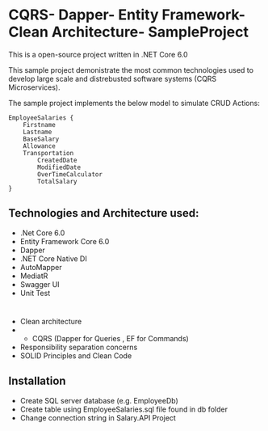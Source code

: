 # CQRS- Dapper- Entity Framework- Clean Architecture- SampleProject


This is a open-source project written in .NET Core 6.0

This sample project demonistrate the most common technologies used to develop large scale and distrebusted software systems (CQRS Microservices).
 
The sample project implements the below model to simulate CRUD Actions:

```
EmployeeSalaries {
	Firstname
	Lastname
	BaseSalary
	Allowance
	Transportation
        CreatedDate
        ModifiedDate
        OverTimeCalculator
        TotalSalary
}
```

## Technologies and Architecture used:

- .Net Core 6.0
- Entity Framework Core 6.0
- Dapper
- .NET Core Native DI
- AutoMapper
- MediatR
- Swagger UI
- Unit Test
# 
- Clean architecture
- - CQRS (Dapper for Queries , EF for Commands)
- Responsibility separation concerns
- SOLID Principles and Clean Code

## Installation

- Create SQL server database (e.g. EmployeeDb)
- Create table using EmployeeSalaries.sql file found in db folder
- Change connection string in Salary.API Project


